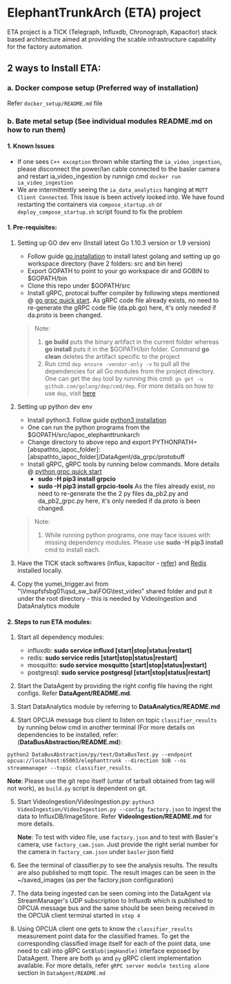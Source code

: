 # ElephantTrunkArch (ETA) project

ETA project is a TICK (Telegraph, Influxdb, Chronograph, Kapacitor) stack based architecture aimed at providing the scable infrastructure capability for the factory automation.

## 2 ways to Install ETA:

### a. Docker compose setup (Preferred way of installation)

   Refer `docker_setup/README.md` file

### b. Bate metal setup (See individual modules README.md on how to run them)

#### 1. Known Issues

   * If one sees `C++ exception` thrown while starting the `ia_video_ingestion`, please disconnect the power/lan cable connected to the basler camera and restart ia_video_ingestion by runnign cmd `docker run ia_video_ingestion`
   * We are intermittently seeing the `ia_data_analytics` hanging at `MQTT Client Connected`. This issue is been actively looked into. We have found restarting the containers via `compose_startup.sh` or `deploy_compose_startup.sh` script found to fix the problem

#### 1. Pre-requisites:
1. Setting up GO dev env (Install latest Go 1.10.3 version or 1.9 version)
    * Follow guide [go installation](https://golang.org/doc/install#install) to install latest golang and setting up go workspace directory (have 2 folders: src and bin here)
    * Export GOPATH to point to your go workspace dir and GOBIN to $GOPATH/bin
    * Clone this repo under $GOPATH/src
    * Install gRPC, protocal buffer compiler by following steps mentioned @ [go grpc quick start](https://grpc.io/docs/quickstart/go.html). As gRPC code file already exists, no need to re-generate the gRPC code file (da.pb.go) here, it's only needed if da.proto is been changed.
    > Note:
    > 1. **go build** puts the binary artifact in the current folder whereas **go install** puts it in the $GOPATH/bin folder. Command **go clean** deletes the artifact specific to the project
    > 2. Run cmd `dep ensure -vendor-only -v` to pull all the dependencies for all Go modules from the project directory. One can get the `dep` tool by running this cmd: `go get -u github.com/golang/dep/cmd/dep`. For more details on how to use `dep`, visit [here](https://gist.github.com/subfuzion/12342599e26f5094e4e2d08e9d4ad50d)

2. Setting up python dev env
    * Install python3. Follow guide [python3 installation](http://docs.python-guide.org/en/latest/starting/install3/linux/)
    * One can run the python programs from the $GOPATH/src/iapoc_elephanttrunkarch
    * Change directory to above repo and export PYTHONPATH=[abspathto_iapoc_folder]:[abspathto_iapoc_folder]/DataAgent/da_grpc/protobuff
    * Install gRPC, gRPC tools by running below commands. More details @ [python grpc quick start](https://grpc.io/docs/quickstart/python.html)
        * **sudo -H pip3 install grpcio**
        * **sudo -H pip3 install grpcio-tools**
      As the files already exist, no need to re-generate the the 2 py files da_pb2.py and da_pb2_grpc.py here, it's only needed if da.proto is been changed.
    > Note:
    > 1. While running python programs, one may face issues with missing dependency modules. Please use **sudo -H pip3 install  <module>** cmd to install each.
    
3. Have the TICK stack softwares (influx, kapacitor - [refer](https://www.digitalocean.com/community/tutorials/how-to-monitor-system-metrics-with-the-tick-stack-on-ubuntu-16-04)) and [Redis](https://askubuntu.com/questions/868848/how-to-install-redis-on-ubuntu-16-04) installed locally. 

4. Copy the yumei_trigger.avi from "\\Vmspfsfsbg01\qsd_sw_ba\FOG\test_video" shared folder and put it under the root directory - this is needed by VideoIngestion and DataAnalytics module

#### 2. Steps to run ETA modules:
1. Start all dependency modules:
    - influxdb: **sudo service influxd [start|stop|status|restart]**
    - redis: **sudo service redis [start|stop|status|restart]**
    - mosquitto:  **sudo service mosquitto [start|stop|status|restart]**
    - postgresql: **sudo service postgresql [start|stop|status|restart]**

2. Start the DataAgent by providing the right config file having the right configs. Refer **DataAgent/README.md**.

3. Start DataAnalytics module by referring to **DataAnalytics/README.md**

4. Start OPCUA message bus client to listen on topic `classifier_results` by running below cmd in another terminal (For more details on dependencies to be installed, refer: (**DataBusAbstraction/README.md**):

`python2 DataBusAbstraction/py/test/DataBusTest.py --endpoint opcua://localhost:65003/elephanttrunk --direction SUB --ns streammanager --topic classifier_results`. 

  **Note**: Please use the git repo itself (untar of tarball obtained from tag will not work), as `build.py` script is dependent on git. 

5. Start VideoIngestion/VideoIngestion.py: `python3 VideoIngestion/VideoIngestion.py --config factory.json` to ingest the data to InfluxDB/ImageStore. Refer **VideoIngestion/README.md** for more details.

   **Note**: To test with video file, use `factory.json` and to test with Basler's camera, use `factory_cam.json`. Just provide the right serial number for the camera in `factory_cam.json` under `basler` json field

6. See the terminal of classifier.py to see the analysis results. The results are also published to mqtt topic. The result images can be seen in the ~/saved_images (as per the factory.json configuration)

7. The data being ingested can be seen coming into the DataAgent via StreamManager's UDP subscription to Influxdb which is published to OPCUA message bus and the same should be seen being received in the OPCUA client terminal started in `step 4`

8. Using OPCUA client one gets to know the `classifier_results` measurement point data for the classified frames. To get the corresponding classified image itself for each of the point data, one need to call into gRPC `GetBlob(imgHandle)` interface exposed by DataAgent. There are both `go` and `py` gRPC client implementation available. For more details, refer `gRPC server module testing alone` section in `DataAgent/README.md`